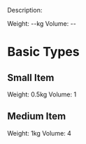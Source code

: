 Description: 

Weight: --kg
Volume: --

# Basic Types
## Small Item
Weight: 0.5kg
Volume: 1

## Medium Item
Weight: 1kg
Volume: 4